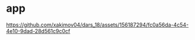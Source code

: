 # app



https://github.com/xakimov04/dars_18/assets/156187294/fc0a56da-4c54-4e10-9dad-28d561c9c0cf

